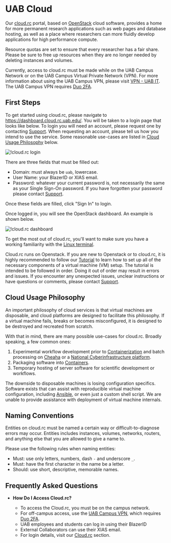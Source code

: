 # UAB Cloud

Our [cloud.rc](https://dashboard.cloud.rc.uab.edu) portal, based on [OpenStack](https://www.openstack.org/) cloud software, provides a home for more permanent research applications such as web pages and database hosting, as well as a place where researchers can more fluidly develop applications for high performance compute.

Resource quotas are set to ensure that every researcher has a fair share. Please be sure to free up resources when they are no longer needed by deleting instances and volumes.

Currently, access to cloud.rc must be made while on the UAB Campus Network or on the UAB Campus Virtual Private Network (VPN). For more information about using the UAB Campus VPN, please visit [VPN - UAB IT](https://www.uab.edu/it/home/tech-solutions/network/vpn). The UAB Campus VPN requires [Duo 2FA](https://www.uab.edu/it/home/security/2-factor).

## First Steps

To get started using cloud.rc, please navigate to <https://dashboard.cloud.rc.uab.edu/>. You will be taken to a login page that looks like below. To login you will need an account, please request one by contacting [Support](../help/support.md). When requesting an account, please tell us how you intend to use the service. Some reasonable use-cases are listed in [Cloud Usage Philosophy](#cloud-usage-philosophy) below.

![!cloud.rc login](images/cloud-rc-login.png)

There are three fields that must be filled out:

- Domain: must always be `uab`, lowercase.
- User Name: your BlazerID or XIAS email.
- Password: whatever your current password is, not necessarily the same as your Single Sign-On password. If you have forgotten your password please contact [Support](../help/support.md).

Once these fields are filled, click "Sign In" to login.

Once logged in, you will see the OpenStack dashboard. An example is shown below.

![!cloud.rc dashboard](images/introduction.png)

To get the most out of cloud.rc, you'll want to make sure you have a working familiarity with the [Linux terminal](../workflow_solutions/shell.md).

Cloud.rc runs on Openstack. If you are new to Openstack or to cloud.rc, it is highly recommended to follow our [Tutorial](tutorial/index.md) to learn how to set up all of the necessary components of a virtual machine (VM) setup. The tutorial is intended to be followed in order. Doing it out of order may result in errors and issues. If you encounter any unexpected issues, unclear instructions or have questions or comments, please contact [Support](../help/support.md).

## Cloud Usage Philosophy

An important philosophy of cloud services is that virtual machines are disposable, and cloud platforms are designed to facilitate this philosophy. If a virtual machine fails, breaks or becomes misconfigured, it is designed to be destroyed and recreated from scratch.

With that in mind, there are many possible use-cases for cloud.rc. Broadly speaking, a few common ones:

1. Experimental workflow development prior to [Containerization](../workflow_solutions/getting_containers.md) and batch processing on [Cheaha](../cheaha/getting_started.md) or a [National Cyberinfrastructure platform](../national_ci/index.md).
1. Packaging software into [Containers](../workflow_solutions/getting_containers.md#create-your-own-docker-container).
1. Temporary hosting of server software for scientific development or workflows.

The downside to disposable machines is losing configuration specifics. Software exists that can assist with reproducible virtual machine configuration, including [Ansible](https://www.redhat.com/en/ansible-collaborative?intcmp=7015Y000003t7aWQAQ), or even just a custom shell script. We are unable to provide assistance with deployment of virtual machine internals.

## Naming Conventions

Entities on cloud.rc must be named a certain way or difficult-to-diagnose errors may occur. Entities includes instances, volumes, networks, routers, and anything else that you are allowed to give a name to.

Please use the following rules when naming entities:

- Must: use only letters, numbers, dash `-` and underscore `_`.
- Must: have the first character in the name be a letter.
- Should: use short, descriptive, memorable names.

## Frequently Asked Questions

- **How Do I Access Cloud.rc?**

    - To access the Cloud.rc, you must be on the campus network.
    - For off-campus access, use the [UAB Campus VPN](https://www.uab.edu/it/home/tech-solutions/network/vpn), which requires [Duo 2FA](https://www.uab.edu/it/home/security/2-factor).
    - UAB employees and students can log in using their BlazerID
    - External Collaborators can use their XIAS email.
    - For login details, visit our [Cloud.rc](#first-steps) section.

